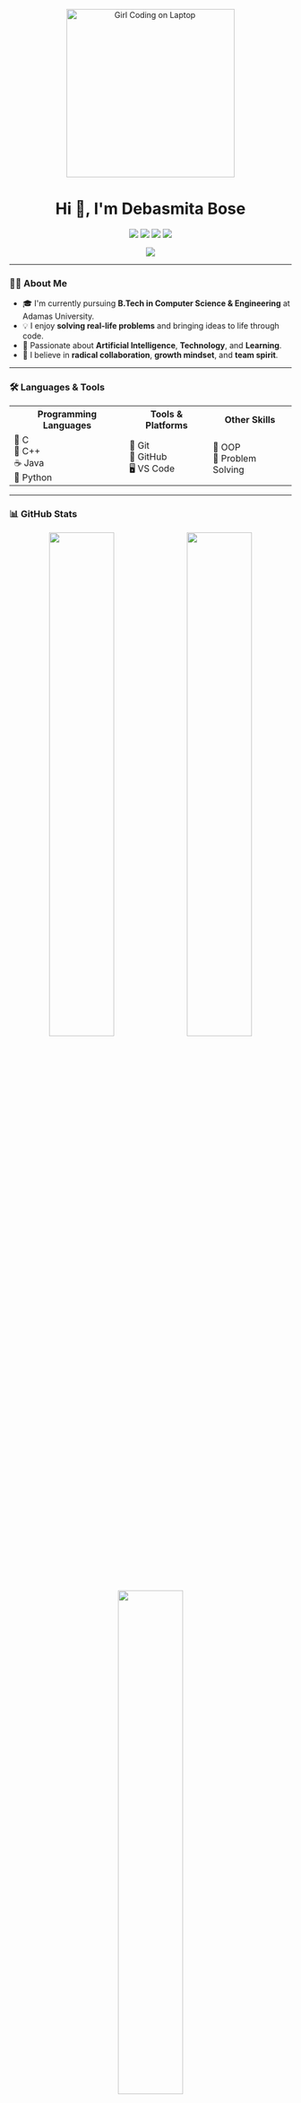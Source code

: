 <p align="center">
  <img src="https://media.giphy.com/media/3ohs4BSacFKI7A717y/giphy.gif" width="300" alt="Girl Coding on Laptop" />
</p>

<h1 align="center">Hi 👋, I'm Debasmita Bose</h1>

<p align="center">
  <a href="mailto:dbose272@gmail.com"><img src="https://img.shields.io/badge/Personal--Mail-D14836?style=for-the-badge&logo=gmail&logoColor=white"></a>
  <a href="mailto:debasmita.bose@stu.adamasuniversity.ac.in"><img src="https://img.shields.io/badge/University--Mail-0A66C2?style=for-the-badge&logo=gmail&logoColor=white"></a>
  <a href="https://github.com/DebasmitaBose0"><img src="https://img.shields.io/badge/GitHub-181717?style=for-the-badge&logo=github&logoColor=white"></a>
  <a href="https://www.linkedin.com/in/debasmita-bose-0002b329a/"><img src="https://img.shields.io/badge/LinkedIn-0077B5?style=for-the-badge&logo=linkedin&logoColor=white"></a>
</p>

<p align="center">
  <img src="https://readme-typing-svg.demolab.com?font=Fira+Code&size=24&pause=1000&color=FF69B4&center=true&vCenter=true&width=450&lines=Tech+Enthusiast;Future+Software+Engineer;Loves+Coding+%26+Learning;AI+%7C+Problem+Solving;Radical+Collaboration" />
</p>

---

### 👩‍💻 About Me

- 🎓 I'm currently pursuing **B.Tech in Computer Science & Engineering** at Adamas University.  
- 💡 I enjoy **solving real-life problems** and bringing ideas to life through code.  
- 🤖 Passionate about **Artificial Intelligence**, **Technology**, and **Learning**.  
- 💬 I believe in **radical collaboration**, **growth mindset**, and **team spirit**.  

---

### 🛠️ Languages & Tools  

<p align="center">
<table>
<tr>
<th>Programming Languages</th>
<th>Tools & Platforms</th>
<th>Other Skills</th>
</tr>
<tr>
<td>🔵 C<br>💠 C++<br>☕ Java<br>🐍 Python</td>
<td>🔧 Git<br>🐙 GitHub<br>🖥️ VS Code</td>
<td>🧠 OOP<br>🧩 Problem Solving</td>
</tr>
</table>
</p>

---

### 📊 GitHub Stats  

<p align="center">
<img src="https://github-readme-stats.vercel.app/api?username=DebasmitaBose0&show_icons=true&theme=radical&hide_border=true" width="48%" />
<img src="https://github-readme-streak-stats.herokuapp.com/?user=DebasmitaBose0&theme=radical&hide_border=true" width="48%" />
</p>

<p align="center">
<img src="https://github-readme-stats.vercel.app/api/top-langs/?username=DebasmitaBose0&layout=compact&theme=radical&hide_border=true" width="48%" />
</p>

---

### 🚀 First Repository  

<p align="center">
  <a href="https://github.com/DebasmitaBose0/Doctor-Management-System">
    <img src="https://github-readme-stats.vercel.app/api/pin/?username=DebasmitaBose0&repo=-12Symphonyofsurvivalcodes&theme=radical&hide_border=true" />
  </a>
</p>

---

### 📫 Let's Connect  

- 📧 **Personal Mail:** dbose272@gmail.com  
- 🎓 **University Mail:** debasmita.bose@stu.adamasuniversity.ac.in  
- 🌐 **GitHub:** [DebasmitaBose0](https://github.com/DebasmitaBose0)  
- 💼 **LinkedIn:** [debasmita-bose](https://www.linkedin.com/in/debasmita-bose-0002b329a/)  

---

⭐ *If you like my profile, give a ⭐ or follow to support and collaborate!*
